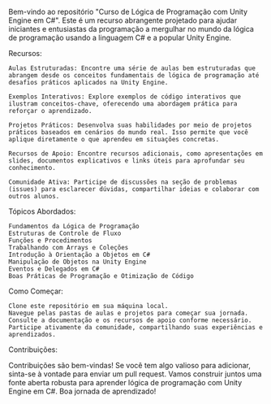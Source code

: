 Bem-vindo ao repositório "Curso de Lógica de Programação com Unity Engine em C#". Este é um recurso abrangente projetado para ajudar iniciantes e entusiastas da programação a mergulhar no mundo da lógica de programação usando a linguagem C# e a popular Unity Engine.

Recursos:

    Aulas Estruturadas: Encontre uma série de aulas bem estruturadas que abrangem desde os conceitos fundamentais de lógica de programação até desafios práticos aplicados na Unity Engine.

    Exemplos Interativos: Explore exemplos de código interativos que ilustram conceitos-chave, oferecendo uma abordagem prática para reforçar o aprendizado.

    Projetos Práticos: Desenvolva suas habilidades por meio de projetos práticos baseados em cenários do mundo real. Isso permite que você aplique diretamente o que aprendeu em situações concretas.

    Recursos de Apoio: Encontre recursos adicionais, como apresentações em slides, documentos explicativos e links úteis para aprofundar seu conhecimento.

    Comunidade Ativa: Participe de discussões na seção de problemas (issues) para esclarecer dúvidas, compartilhar ideias e colaborar com outros alunos.

Tópicos Abordados:

    Fundamentos da Lógica de Programação
    Estruturas de Controle de Fluxo
    Funções e Procedimentos
    Trabalhando com Arrays e Coleções
    Introdução à Orientação a Objetos em C#
    Manipulação de Objetos na Unity Engine
    Eventos e Delegados em C#
    Boas Práticas de Programação e Otimização de Código

Como Começar:

    Clone este repositório em sua máquina local.
    Navegue pelas pastas de aulas e projetos para começar sua jornada.
    Consulte a documentação e os recursos de apoio conforme necessário.
    Participe ativamente da comunidade, compartilhando suas experiências e aprendizados.

Contribuições:

Contribuições são bem-vindas! Se você tem algo valioso para adicionar, sinta-se à vontade para enviar um pull request. Vamos construir juntos uma fonte aberta robusta para aprender lógica de programação com Unity Engine em C#. Boa jornada de aprendizado!
